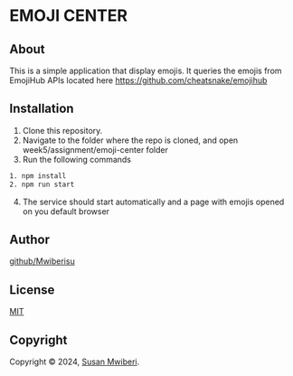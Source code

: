 # EMOJI CENTER

## About

This is a simple application that display emojis. It queries the emojis from EmojiHub APIs located here https://github.com/cheatsnake/emojihub

## Installation

1. Clone this repository.
2. Navigate to the folder where the repo is cloned, and open week5/assignment/emoji-center folder
3. Run the following commands

```bash
1. npm install
2. npm run start
```

4. The service should start automatically and a page with emojis opened on you default browser

## Author

[github/Mwiberisu](https://github.com/Mwiberisu)

## License

[MIT](https://choosealicense.com/licenses/mit/)

## Copyright

Copyright © 2024, [Susan Mwiberi](https://github.com/Mwiberisu).
